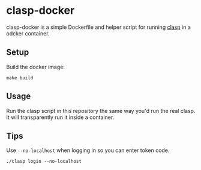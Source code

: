 # clasp-docker

clasp-docker is a simple Dockerfile and helper script for running [clasp](https://github.com/google/clasp) in a odcker container.

## Setup

Build the docker image:

```shell
make build
```

## Usage

Run the clasp script in this repository the same way you'd run the real clasp.  It will transparently run it inside a container.

## Tips

Use `--no-localhost` when logging in so you can enter token code.

```shell
./clasp login --no-localhost
```
